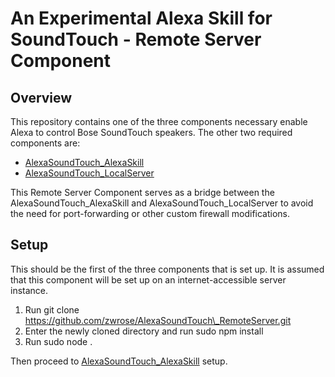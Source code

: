 # An Experimental Alexa Skill for SoundTouch - Remote Server Component
## Overview
This repository contains one of the three components necessary enable Alexa to control Bose SoundTouch speakers. The other two required components are:
+ [AlexaSoundTouch\_AlexaSkill](https://github.com/zwrose/AlexaSoundTouch_AlexaSkill) 
+ [AlexaSoundTouch\_LocalServer](https://github.com/zwrose/AlexaSoundTouch_LocalServer) 

This Remote Server Component serves as a bridge between the AlexaSoundTouch\_AlexaSkill and AlexaSoundTouch\_LocalServer to avoid the need for port-forwarding or other custom firewall modifications.

## Setup
This should be the first of the three components that is set up. It is assumed that this component will be set up on an internet-accessible server instance.

1. Run
    git clone https://github.com/zwrose/AlexaSoundTouch\_RemoteServer.git
2. Enter the newly cloned directory and run
    sudo npm install
3. Run
    sudo node .

Then proceed to [AlexaSoundTouch\_AlexaSkill](https://github.com/zwrose/AlexaSoundTouch_AlexaSkill) setup.